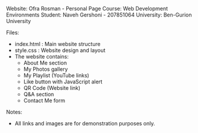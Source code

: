 Website: Ofra Rosman - Personal Page
Course: Web Development Environments
Student: Naveh Gershoni - 207851064
University: Ben-Gurion University

Files:
- index.html : Main website structure
- style.css : Website design and layout
- The website contains:
    - About Me section
    - My Photos gallery
    - My Playlist (YouTube links)
    - Like button with JavaScript alert
    - QR Code (Website link)
    - Q&A section
    - Contact Me form

Notes:
- All links and images are for demonstration purposes only.
